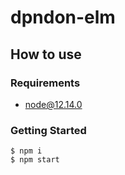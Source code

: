 # dpndon-elm

## How to use

### Requirements

- node@12.14.0

### Getting Started

```
$ npm i
$ npm start
```
